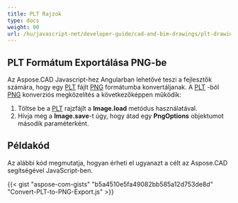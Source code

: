 ```yaml
---
title: PLT Rajzok
type: docs
weight: 90
url: /hu/javascript-net/developer-guide/cad-and-bim-drawings/plt-drawings/
---
```


## **PLT Formátum Exportálása PNG-be**

Az Aspose.CAD Javascript-hez Angularban lehetővé teszi a fejlesztők számára, hogy egy [PLT](https://docs.fileformat.com/cad/plt/) fájlt [PNG](https://docs.fileformat.com/image/png/) formátumba konvertáljanak. A [PLT](https://docs.fileformat.com/cad/plt/) -ból [PNG](https://docs.fileformat.com/image/png/) konverziós megközelítés a következőképpen működik:

1. Töltse be a [PLT](https://docs.fileformat.com/cad/plt/) rajzfájlt a **Image.load** metódus használatával.
2. Hívja meg a **Image.save**-t úgy, hogy átad egy **PngOptions** objektumot második paraméterként.

## Példakód

Az alábbi kód megmutatja, hogyan érheti el ugyanazt a célt az Aspose.CAD segítségével JavaScript-ben.

{{< gist "aspose-com-gists" "b5a4510e5fa49082bb585a12d753de8d" "Convert-PLT-to-PNG-Export.js" >}}
